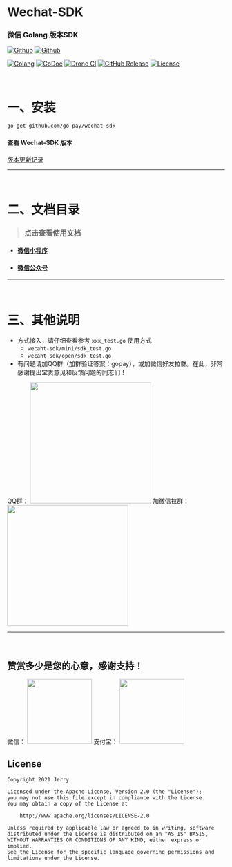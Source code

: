# Wechat-SDK

### 微信 Golang 版本SDK

[![Github](https://img.shields.io/github/followers/iGoogle-ink?label=Follow&style=social)](https://github.com/iGoogle-ink)
[![Github](https://img.shields.io/github/forks/go-pay/wechat-sdk?label=Fork&style=social)](https://github.com/go-pay/wechat-sdk/fork)

[![Golang](https://img.shields.io/badge/golang-1.16-brightgreen.svg)](https://golang.google.cn)
[![GoDoc](https://img.shields.io/badge/doc-pkg.go.dev-informational.svg)](https://pkg.go.dev/github.com/go-pay/wechat-sdk)
[![Drone CI](https://cloud.drone.io/api/badges/go-pay/wechat-sdk/status.svg)](https://cloud.drone.io/go-pay/wechat-sdk)
[![GitHub Release](https://img.shields.io/github/v/release/go-pay/wechat-sdk)](https://github.com/go-pay/wechat-sdk/releases)
[![License](https://img.shields.io/github/license/go-pay/wechat-sdk)](https://www.apache.org/licenses/LICENSE-2.0)

<br>

# 一、安装

```bash
go get github.com/go-pay/wechat-sdk
```

#### 查看 Wechat-SDK 版本

[版本更新记录](https://github.com/go-pay/wechat-sdk/blob/main/release_note.txt)

---

<br>

# 二、文档目录

> ### 点击查看使用文档

* #### [微信小程序](https://github.com/go-pay/wechat-sdk/blob/main/doc/mini.md)
* #### [微信公众号](https://github.com/go-pay/wechat-sdk/blob/main/doc/open.md)

---

<br>

# 三、其他说明

* 方式接入，请仔细查看参考 `xxx_test.go` 使用方式
    * `wecaht-sdk/mini/sdk_test.go`
    * `wecaht-sdk/open/sdk_test.go`
* 有问题请加QQ群（加群验证答案：gopay），或加微信好友拉群。在此，非常感谢提出宝贵意见和反馈问题的同志们！

QQ群：
<img width="280" height="280" src="https://raw.githubusercontent.com/go-pay/wechat-sdk/main/qq_gopay.png"/>
加微信拉群：
<img width="280" height="280" src="https://raw.githubusercontent.com/go-pay/wechat-sdk/main/wechat_jerry.png"/>

---

<br>

## 赞赏多少是您的心意，感谢支持！

微信：
<img width="150" height="150" src="https://raw.githubusercontent.com/go-pay/gopay/main/zanshang_wx.png"/>
支付宝：
<img width="150" height="150" src="https://raw.githubusercontent.com/go-pay/gopay/main/zanshang_zfb.png"/>


## License

```
Copyright 2021 Jerry

Licensed under the Apache License, Version 2.0 (the "License");
you may not use this file except in compliance with the License.
You may obtain a copy of the License at

    http://www.apache.org/licenses/LICENSE-2.0

Unless required by applicable law or agreed to in writing, software
distributed under the License is distributed on an "AS IS" BASIS,
WITHOUT WARRANTIES OR CONDITIONS OF ANY KIND, either express or implied.
See the License for the specific language governing permissions and
limitations under the License.
```